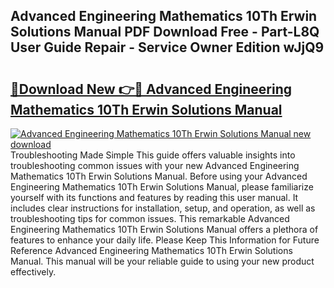 ## Advanced Engineering Mathematics 10Th Erwin Solutions Manual PDF Download Free - Part-L8Q User Guide Repair - Service Owner Edition wJjQ9

# <h2><a href="http://bc49707.oget.top/?id=Advanced+Engineering+Mathematics+10Th+Erwin+Solutions+Manual">🔗Download New 👉🔴 Advanced Engineering Mathematics 10Th Erwin Solutions Manual</a></h2>

[![Advanced Engineering Mathematics 10Th Erwin Solutions Manual new download](https://i.imgur.com/5g1atiW.png)](http://bc49707.oget.top/?id=Advanced+Engineering+Mathematics+10Th+Erwin+Solutions+Manual)
Troubleshooting Made Simple This guide offers valuable insights into troubleshooting common issues with your new Advanced Engineering Mathematics 10Th Erwin Solutions Manual. Before using your Advanced Engineering Mathematics 10Th Erwin Solutions Manual, please familiarize yourself with its functions and features by reading this user manual. It includes clear instructions for installation, setup, and operation, as well as troubleshooting tips for common issues. This remarkable Advanced Engineering Mathematics 10Th Erwin Solutions Manual offers a plethora of features to enhance your daily life. Please Keep This Information for Future Reference Advanced Engineering Mathematics 10Th Erwin Solutions Manual. This manual will be your reliable guide to using your new product effectively.
